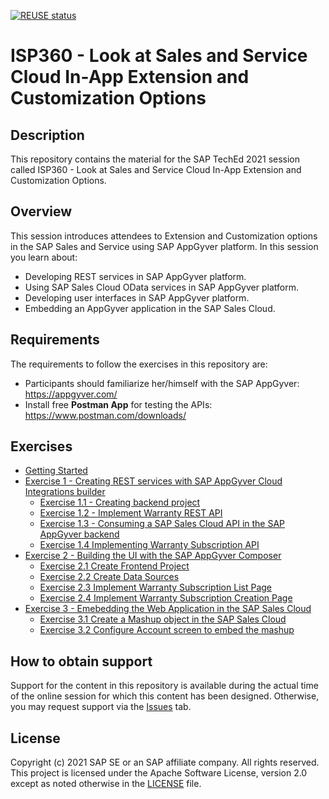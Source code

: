 [![REUSE status](https://api.reuse.software/badge/github.com/SAP-samples/teched2021-ISP360)](https://api.reuse.software/info/github.com/SAP-samples/teched2021-ISP360)

# ISP360 - Look at Sales and Service Cloud In-App Extension and Customization Options

## Description

This repository contains the material for the SAP TechEd 2021 session called ISP360 - Look at Sales and Service Cloud In-App Extension and Customization Options.

## Overview

This session introduces attendees to Extension and Customization options in the SAP Sales and Service using SAP AppGyver platform. In this session you learn about:
 - Developing REST services in SAP AppGyver platform. 
 - Using SAP Sales Cloud OData services in SAP AppGyver platform.
 - Developing user interfaces in SAP AppGyver platform.
 - Embedding an AppGyver application in the SAP Sales Cloud.
 
## Requirements

The requirements to follow the exercises in this repository are:

- Participants should familiarize her/himself with the SAP AppGyver: https://appgyver.com/
- Install free **Postman App** for testing the APIs: https://www.postman.com/downloads/

## Exercises

- [Getting Started](exercises/ex0/)
- [Exercise 1 - Creating REST services with SAP AppGyver Cloud Integrations builder](exercises/ex1/)
    - [Exercise 1.1 - Creating backend project](exercises/ex1#exercise-11-opening-a-backend-project)
    - [Exercise 1.2 - Implement Warranty REST API](exercises/ex1#exercise-12-implement-warranty-rest-api)
    - [Exercise 1.3 - Consuming a SAP Sales Cloud API in the SAP AppGyver backend](exercises/ex1#exercise-13-consuming-a-sap-sales-cloud-api-in-the-sap-appgyver-backend)
    - [Exercise 1.4 Implementing Warranty Subscription API](exercises/ex1#exercise-14-implementing-warranty-subscription-api)
- [Exercise 2 - Building the UI with the SAP AppGyver Composer](exercises/ex2/)
    - [Exercise 2.1 Create Frontend Project](exercises/ex2#exercise-21-create-frontend-project)
    - [Exercise 2.2 Create Data Sources](exercises/ex2#exercise-22-create-data-sources)
   - [Exercise 2.3 Implement Warranty Subscription List Page](exercises/ex2#exercise-23-implement-warranty-subscription-list-page)
   - [Exercise 2.4  Implement Warranty Subscription Creation Page](exercises/ex2#exercise-24-implement-warranty-subscription-creation-page)
- [Exercise 3 - Emebedding the Web Application in the SAP Sales Cloud ](exercises/ex3/)
    - [Exercise 3.1 Create a Mashup object in the SAP Sales Cloud](exercises/ex3#exercise-31-create-a-mashup-object-in-the-sap-sales-cloud)
    - [Exercise 3.2 Configure Account screen to embed the mashup](exercises/ex3#exercise-32-configure-account-screen-to-embed-the-mashup)

## How to obtain support

Support for the content in this repository is available during the actual time of the online session for which this content has been designed. Otherwise, you may request support via the [Issues](../../issues) tab.

## License

Copyright (c) 2021 SAP SE or an SAP affiliate company. All rights reserved. This project is licensed under the Apache Software License, version 2.0 except as noted otherwise in the [LICENSE](LICENSES/Apache-2.0.txt) file.
